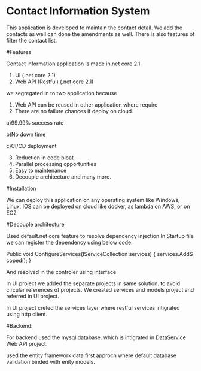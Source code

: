 # Contact Information System

This application is developed to maintain the contact detail.
We add the contacts as well can done the amendments as well.
There is also features of filter the contact list. 


#Features

Contact information application is made in.net core 2.1
1. UI (.net core 2.1)
2. Web API (Restful) (.net core 2.1)

we segregated in to two application because 

1. Web API can be reused in other application where require
2. There are no failure chances if deploy on cloud.
    
 a)99.99% success rate
 
 b)No down time
 
 c)CI/CD deployment
 
3.  Reduction in code bloat
4.  Parallel processing opportunities
5.  Easy to maintenance 
6.  Decouple architecture
and many more.

#Installation


We can deploy this application on any operating system like Windows, Linux, IOS
can be deployed on cloud like docker, as lambda on AWS, or on EC2

#Decouple architecture

Used default.net core feature to resolve dependency injection 
In Startup file we can register the dependency using below code.

Public void ConfigureServices(IServiceCollection services)
{
services.AddS coped();
}

And resolved in the controler using interface
 
 In UI project we added the separate projects in same solution. to avoid circular references of projects.
 We created services and models project and referred in UI project.
 
 In UI project creted the services layer where restful services intigrated using http client.
 
 
 #Backend:
 
 For backend used the mysql database. which is intigrated in DataService Web API 
 project.
 
 used the entity framework data first approch where default database validation 
 binded with enity models.
 
 
 
 
 
    
